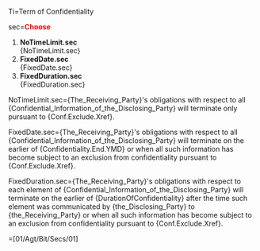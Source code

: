 Ti=Term of Confidentiality

sec=<font color="red"><b>Choose</b></font><ol><li><b>NoTimeLimit.sec</b><br>{NoTimeLimit.sec}<li><b>FixedDate.sec</b><br>{FixedDate.sec}<li><b>FixedDuration.sec</b><br>{FixedDuration.sec}</ol>

NoTimeLimit.sec={The_Receiving_Party}'s obligations with respect to all {Confidential_Information_of_the_Disclosing_Party} will terminate only pursuant to {Conf.Exclude.Xref}.

FixedDate.sec={The_Receiving_Party}'s obligations with respect to all {Confidential_Information_of_the_Disclosing_Party} will terminate on the earlier of {Confidentiality.End.YMD} or when all such information has become subject to an exclusion from confidentiality pursuant to {Conf.Exclude.Xref}.

FixedDuration.sec={The_Receiving_Party}'s obligations with respect to each element of {Confidential_Information_of_the_Disclosing_Party} will terminate on the earlier of {DurationOfConfidentiality} after the time such element was communicated by {the_Disclosing_Party} to {the_Receiving_Party} or when all such information has become subject to an exclusion from confidentiality pursuant to {Conf.Exclude.Xref}.

=[01/Agt/Bit/Secs/01]
